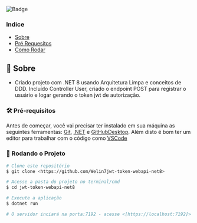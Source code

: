 ![Badge](https://img.shields.io/badge/Api-.NET-%237159c1?style=for-the-badge&logo=appveyor)

### Indice
- [Sobre](#-sobre)
- [Pré Requesitos](#-pré-requisitos)   
- [Como Rodar](#-rodando-o-projeto)  

## 🔖 Sobre

- Criado projeto com .NET 8 usando Arquitetura Limpa e conceitos de DDD. Incluído Controller User, criado o endpoint POST para registrar o usuário e logar gerando o token jwt de autorização.

### 🛠 Pré-requisitos

Antes de começar, você vai precisar ter instalado em sua máquina as seguintes ferramentas:
[Git](https://git-scm.com), [.NET](https://dotnet.microsoft.com/download) e [GitHubDesktop](https://desktop.github.com/). 
Além disto é bom ter um editor para trabalhar com o código como [VSCode](https://code.visualstudio.com/)

### 🎲 Rodando o Projeto

```bash
# Clone este repositório
$ git clone <https://github.com/Welin7jwt-token-webapi-net8>

# Acesse a pasta do projeto no terminal/cmd
$ cd jwt-token-webapi-net8

# Execute a aplicação
$ dotnet run

# O servidor inciará na porta:7192 - acesse <[https://localhost:7192]>
